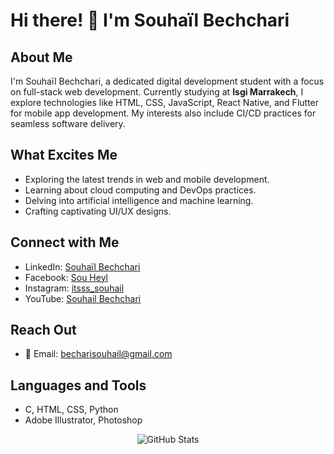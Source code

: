 # Hi there! 👋 I'm Souhaïl Bechchari

## About Me
I'm Souhaïl Bechchari, a dedicated digital development student with a focus on full-stack web development. Currently studying at **Isgi Marrakech**, I explore technologies like HTML, CSS, JavaScript, React Native, and Flutter for mobile app development. My interests also include CI/CD practices for seamless software delivery.

## What Excites Me
- Exploring the latest trends in web and mobile development.
- Learning about cloud computing and DevOps practices.
- Delving into artificial intelligence and machine learning.
- Crafting captivating UI/UX designs.

## Connect with Me
- LinkedIn: [Souhaïl Bechchari](https://www.linkedin.com/in/souha%C3%AFl-bechchari-284b91293/)
- Facebook: [Sou Heyl](https://fb.com/souheyl)
- Instagram: [itsss_souhail](https://instagram.com/itsss_souhail)
- YouTube: [Souhail Bechchari](https://www.youtube.com/c/souhailbechchari)

## Reach Out
- 📧 Email: becharisouhail@gmail.com

## Languages and Tools
- C, HTML, CSS, Python
- Adobe Illustrator, Photoshop

<div align="center">
  <img src="https://github-readme-stats.vercel.app/api?username=SouhailBechchari&show_icons=true&hide=issues&theme=radical" alt="GitHub Stats">
</div>


